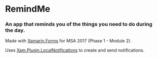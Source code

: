 # RemindMe
### An app that reminds you of the things you need to do during the day.
Made with [Xamarin.Forms](https://www.xamarin.com/forms) for MSA 2017 (Phase 1 - Module 2).

Uses [Xam.Plugin.LocalNotifications](https://www.nuget.org/packages/Xam.Plugin.LocalNotifications/) to create and send notifications.